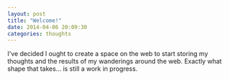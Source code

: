 ```yaml
---
layout: post
title: "Welcome!"
date: 2014-04-06 20:09:30
categories: thoughts
---
```


I've decided I ought to create a space on the web to start storing my thoughts
and the results of my wanderings around the web. Exactly what shape that
takes... is still a work in progress.
